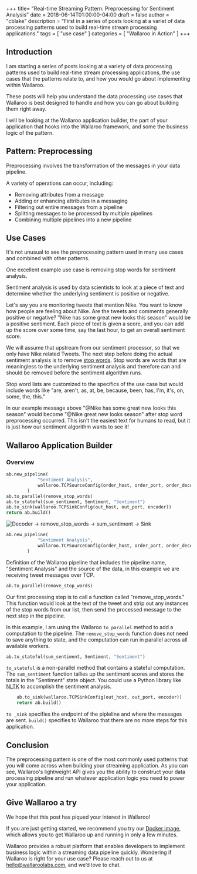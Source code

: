 +++
title= "Real-time Streaming Pattern: Preprocessing for Sentiment Analysis"
date = 2018-06-14T01:00:00-04:00
draft = false
author = "cblake"
description = "First in a series of posts looking at a variet of data processing patterns used to build real-time stream processing applications."
tags = [
    "use case"
]
categories = [
    "Wallaroo in Action"
]
+++

## Introduction
I am starting a series of posts looking at a variety of data processing patterns used to build real-time stream processing applications, the use cases that the patterns relate to, and how you would go about implementing within Wallaroo.

These posts will help you understand the data processing use cases that Wallaroo is best designed to handle and how you can go about building them right away.

I will be looking at the Wallaroo application builder, the part of your application that hooks into the Wallaroo framework, and some the business logic of the pattern.

## Pattern: Preprocessing

Preprocessing involves the transformation of the messages in your data pipeline.

A variety of operations can occur, including:

+ Removing attributes from a message
+ Adding or enhancing attributes in a messaging
+ Filtering out entire messages from a pipeline
+ Splitting messages to be processed by multiple pipelines
+ Combining multiple pipelines into a new pipeline

## Use Cases

It's not unusual to see the preprocessing pattern used in many use cases and combined with other patterns.

One excellent example use case is removing stop words for sentiment analysis.

Sentiment analysis is used by data scientists to look at a piece of text and determine whether the underlying sentiment is positive or negative.

Let's say you are monitoring tweets that mention Nike. You want to know how people are feeling about Nike.  Are the tweets and comments generally positive or negative?  "Nike has some great new looks this season" would be a positive sentiment. Each piece of text is given a score, and you can add up the score over some time, say the last hour, to get an overall sentiment score.

We will assume that upstream from our sentiment processor, so that we only have Nike related Tweets. The next step before doing the actual sentiment analysis is to remove [stop words](https://en.wikipedia.org/wiki/Stop_words).  Stop words are words that are meaningless to the underlying sentiment analysis and therefore can and should be removed before the sentiment algorithm runs.

Stop word lists are customized to the specifics of the use case but would include words like "are, aren't, as, at, be, because, been, has, I'm, it's, on, some, the, this."

In our example message above "@Nike has some great new looks this season" would become "@Nike great new looks season" after stop word preprocessing occurred. This isn't the easiest text for humans to read, but it is just how our sentiment algorithm wants to see it!

## Wallaroo Application Builder

### Overview

```python
ab.new_pipeline(
            "Sentiment Analysis",
            wallaroo.TCPSourceConfig(order_host, order_port, order_decoder)
        )
ab.to_parallel(remove_stop_words)
ab.to_stateful(sum_sentiment, Sentiment, "Sentiment")
ab.to_sink(wallaroo.TCPSinkConfig(out_host, out_port, encoder))
return ab.build()
```

![Decoder -> remove_stop_words -> sum_sentiment -> Sink](/images/post/real-time-streaming-pattern-preprocessing-for-sentiment-analysis/image1.png)

```python
ab.new_pipeline(
            "Sentiment Analysis",
            wallaroo.TCPSourceConfig(order_host, order_port, order_decoder)
        )
```

Definition of the Wallaroo pipeline that includes the pipeline name, "Sentiment Analysis" and the source of the data, in this example we are receiving tweet messages over TCP.

```python
ab.to_parallel(remove_stop_words)
```

Our first processing step is to call a function called "remove_stop_words."  This function would look at the text of the tweet and strip out any instances of the stop words from our list, then send the processed message to the next step in the pipeline.

In this example, I am using the Wallaroo `to_parallel` method to add a computation to the pipeline.  The `remove_stop_words` function does not need to save anything to state, and the computation can run in parallel across all available workers.

```python
ab.to_stateful(sum_sentiment, Sentiment, "Sentiment")
```

`to_stateful` is a non-parallel method that contains a stateful computation. The `sum_sentiment` function tallies up the sentiment scores and stores the totals in the "Sentiment" state object. You could use a Python library like [NLTK](https://www.nltk.org/) to accomplish the sentiment analysis.

```python
    ab.to_sink(wallaroo.TCPSinkConfig(out_host, out_port, encoder))
    return ab.build()
```

`to _sink` specifies the endpoint of the pipleline and where the messages are sent. `build()` specifies to Wallaroo that there are no more steps for this application.


## Conclusion
The preprocessing pattern is one of the most commonly used patterns that you will come across when building your streaming application.  As you can see, Wallaroo's lightweight API gives you the ability to construct your data processing pipeline and run whatever application logic you need to power your application.

## Give Wallaroo a try
We hope that this post has piqued your interest in Wallaroo!

If you are just getting started, we recommend you try our [Docker image](https://docs.wallaroolabs.com/book/getting-started/docker-setup.html), which allows you to get Wallaroo up and running in only a few minutes.

Wallaroo provides a robust platform that enables developers to implement business logic within a streaming data pipeline quickly. Wondering if Wallaroo is right for your use case? Please reach out to us at [hello@wallaroolabs.com](hello@wallaroolabs.com), and we’d love to chat.
